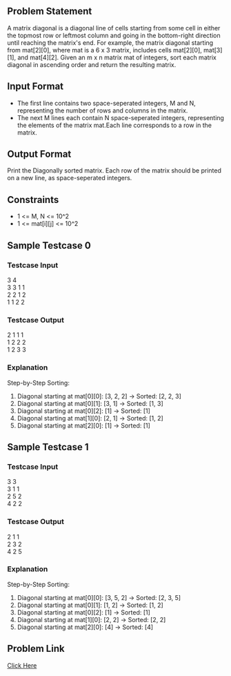 ## Problem Statement

A matrix diagonal is a diagonal line of cells starting from some cell in either the topmost row or leftmost column and going in the bottom-right direction until 
reaching the matrix's end. For example, the matrix diagonal starting from mat[2][0], where mat is a 6 x 3 matrix, includes cells mat[2][0], mat[3][1], and mat[4][2].
Given an m x n matrix mat of integers, sort each matrix diagonal in ascending order and return the resulting matrix.

## Input Format

- The first line contains two space-seperated integers, M and N, representing the number of rows and columns in the matrix.
- The next M lines each contain N space-seperated  integers, representing the elements of the matrix mat.Each line corresponds to a row in the matrix.

## Output Format
Print the Diagonally sorted matrix. Each row of the matrix should be printed on a new line, as space-seperated integers.

## Constraints

- 1 <= M, N <= 10^2
- 1 <= mat[i][j] <= 10^2

## Sample Testcase 0

### Testcase Input

3 4 <br>
3 3 1 1 <br>
2 2 1 2 <br>
1 1 2 2

### Testcase Output

2 1 1 1 <br>
1 2 2 2 <br>
1 2 3 3

### Explanation

Step-by-Step Sorting:
1. Diagonal starting at mat[0][0]: [3, 2, 2] → Sorted: [2, 2, 3]
2. Diagonal starting at mat[0][1]: [3, 1] → Sorted: [1, 3]
3. Diagonal starting at mat[0][2]: [1] → Sorted: [1]
4. Diagonal starting at mat[1][0]: [2, 1] → Sorted: [1, 2]
5. Diagonal starting at mat[2][0]: [1] → Sorted: [1]

## Sample Testcase 1

### Testcase Input

3 3 <br>
3 1 1 <br>
2 5 2 <br>
4 2 2

### Testcase Output

2 1 1 <br>
2 3 2 <br>
4 2 5

### Explanation

Step-by-Step Sorting:
1. Diagonal starting at mat[0][0]: [3, 5, 2] → Sorted: [2, 3, 5]
2. Diagonal starting at mat[0][1]: [1, 2] → Sorted: [1, 2]
3. Diagonal starting at mat[0][2]: [1] → Sorted: [1]
4. Diagonal starting at mat[1][0]: [2, 2] → Sorted: [2, 2]
5. Diagonal starting at mat[2][0]: [4] → Sorted: [4]

## Problem Link

[Click Here](https://unstop.com/courses/unstop-practice-interview-pep/30-days-dsa-bootcamp/day-matrix-basics-37742/coding-question-37746/)
